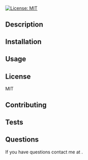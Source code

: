 # 

  
[![License: MIT](https://img.shields.io/badge/License-MIT-yellow.svg)](https://opensource.org/licenses/MIT)

  ## Description

  

  ## Installation

  

  ## Usage

  

  ## License

  MIT

  ## Contributing

  

  ## Tests
   
  

## Questions

 If you have questions contact me at .
  